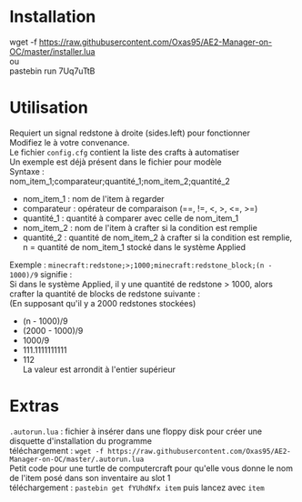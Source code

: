 # Installation
wget -f https://raw.githubusercontent.com/Oxas95/AE2-Manager-on-OC/master/installer.lua  
ou  
pastebin run 7Uq7uTtB

# Utilisation

Requiert un signal redstone à droite (sides.left) pour fonctionner  
Modifiez le à votre convenance.  
Le fichier `config.cfg` contient la liste des crafts à automatiser  
Un exemple est déjà présent dans le fichier pour modèle  
Syntaxe :  
nom_item_1;comparateur;quantité_1;nom_item_2;quantité_2

- nom_item_1  : nom de l'item à regarder
- comparateur : opérateur de comparaison (==, !=, <, >, <=, >=)
- quantité_1  : quantité à comparer avec celle de nom_item_1
- nom_item_2  : nom de l'item à crafter si la condition est remplie
- quantité_2  : quantité de nom_item_2 à crafter si la condition est remplie, n = quantité de nom_item_1 stocké dans le système Applied

Exemple :
`minecraft:redstone;>;1000;minecraft:redstone_block;(n - 1000)/9` signifie :  
 Si dans le système Applied, il y une quantité de redstone > 1000, alors crafter la quantité de blocks de redstone suivante :  
 (En supposant qu'il y a 2000 redstones stockées)
- (n - 1000)/9
- (2000 - 1000)/9
- 1000/9
- 111.1111111111
- 112  
La valeur est arrondit à l'entier supérieur

# Extras
`.autorun.lua` : fichier à insérer dans une floppy disk pour créer une disquette d'installation du programme  
téléchargement : `wget -f https://raw.githubusercontent.com/Oxas95/AE2-Manager-on-OC/master/.autorun.lua`  
Petit code pour une turtle de computercraft pour qu'elle vous donne le nom de l'item posé dans son inventaire au slot 1  
téléchargement : `pastebin get fYUhdNfx item` puis lancez avec `item`
